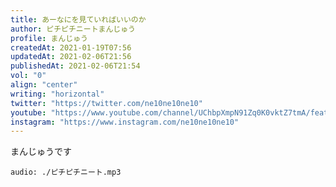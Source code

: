 ```yaml
---
title: あーなにを見ていればいいのか
author: ピチピチニートまんじゅう
profile: まんじゅう
createdAt: 2021-01-19T07:56
updatedAt: 2021-02-06T21:56
publishedAt: 2021-02-06T21:54
vol: "0"
align: "center"
writing: "horizontal"
twitter: "https://twitter.com/ne10ne10ne10"
youtube: "https://www.youtube.com/channel/UChbpXmpN91Zq0K0vktZ7tmA/featured"
instagram: "https://www.instagram.com/ne10ne10ne10"
---
```


まんじゅうです

`audio: ./ピチピチニート.mp3`
